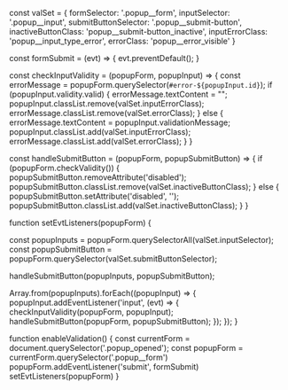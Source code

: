 
const valSet = {
  formSelector: '.popup__form',
  inputSelector: '.popup__input',
  submitButtonSelector: '.popup__submit-button',
  inactiveButtonClass: 'popup__submit-button_inactive',
  inputErrorClass: 'popup__input_type_error',
  errorClass: 'popup__error_visible'
}

const formSubmit = (evt) => {
  evt.preventDefault();
}

const checkInputValidity = (popupForm, popupInput) => {
  const errorMessage = popupForm.querySelector(`#error-${popupInput.id}`);
  if (popupInput.validity.valid) {
  errorMessage.textContent = "";
  popupInput.classList.remove(valSet.inputErrorClass);
  errorMessage.classList.remove(valSet.errorClass);
  } else {
    errorMessage.textContent = popupInput.validationMessage;
    popupInput.classList.add(valSet.inputErrorClass);
    errorMessage.classList.add(valSet.errorClass);
  }
}

const handleSubmitButton = (popupForm, popupSubmitButton) => {
  if (popupForm.checkValidity()) {
    popupSubmitButton.removeAttribute('disabled');
    popupSubmitButton.classList.remove(valSet.inactiveButtonClass);
  } else {
    popupSubmitButton.setAttribute('disabled', '');
    popupSubmitButton.classList.add(valSet.inactiveButtonClass);
  }
}

function setEvtListeners(popupForm) {

  const popupInputs = popupForm.querySelectorAll(valSet.inputSelector);
  const popupSubmitButton = popupForm.querySelector(valSet.submitButtonSelector);

  handleSubmitButton(popupInputs, popupSubmitButton);

  Array.from(popupInputs).forEach((popupInput) => {
    popupInput.addEventListener('input', (evt) => {
      checkInputValidity(popupForm, popupInput);
      handleSubmitButton(popupForm, popupSubmitButton);
    });
  });
}


function enableValidation() {
  const currentForm = document.querySelector('.popup_opened');
  const popupForm = currentForm.querySelector('.popup__form')
  popupForm.addEventListener('submit', formSubmit)
  setEvtListeners(popupForm)
}



